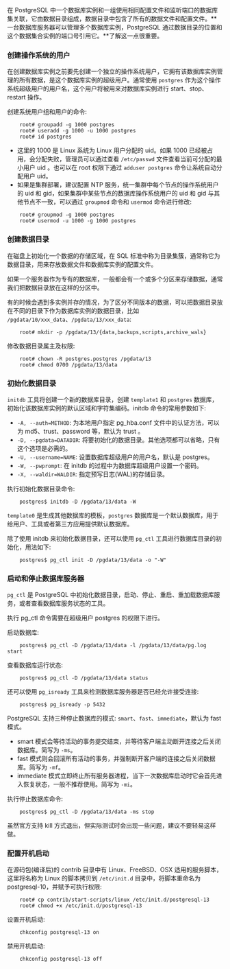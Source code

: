 
在 PostgreSQL 中一个数据库实例和一组使用相同配置文件和监听端口的数据库集关联，它由数据目录组成，数据目录中包含了所有的数据文件和配置文件。**一台数据库服务器可以管理多个数据库实例，PostgreSQL 通过数据目录的位置和这个数据集合实例的端口号引用它。**了解这一点很重要。


### 创建操作系统的用户

在创建数据库实例之前要先创建一个独立的操作系统用户，它拥有该数据库实例管理的所有数据，是这个数据库实例的超级用户。通常使用 `postgres` 作为这个操作系统超级用户的用户名，这个用户将被用来对数据库实例进行 start、stop、restart 操作。

创建系统用户组和用户的命令:
```shell
    root# groupadd -g 1000 postgres
    root# useradd -g 1000 -u 1000 postgres
    root# id postgres
```
* 这里的 1000 是 Linux 系统为 Linux 用户分配的 uid。如果 1000 已经被占用，会分配失败，管理员可以通过查看 `/etc/passwd` 文件查看当前可分配的最小用户 uid 。也可以在 root 权限下通过 `adduser postgres` 命令让系统自动分配用户 uid。
* 如果是集群部署，建议配置 NTP 服务，统一集群中每个节点的操作系统用户的 uid 和 gid，如果集群中某些节点的数据库操作系统用户的 uid 和 gid 与其他节点不一致，可以通过 `groupmod` 命令和 `usermod` 命令进行修改:
```shell
    root# groupmod -g 1000 postgres
    root# usermod -u 1000 -g 1000 postgres
```


### 创建数据目录

在磁盘上初始化一个数据的存储区域，在 SQL 标准中称为目录集簇，通常称它为数据目录，用来存放数据文件和数据库实例的配置文件。

如果一个服务器作为专有的数据库，一般都会有一个或多个分区来存储数据，通常我们把数据目录放在这样的分区中。

有的时候会遇到多实例并存的情况，为了区分不同版本的数据，可以把数据目录放在不同的目录下作为数据库实例的数据目录，比如 `/pgdata/10/xxx_data`、`/pgdata/13/xxx_data`:
```shell
    root# mkdir -p /pgdata/13/{data,backups,scripts,archive_wals}
```
修改数据目录属主及权限:
```shell
    root# chown -R postgres.postgres /pgdata/13
    root# chmod 0700 /pgdata/13/data
```


### 初始化数据目录

`initdb` 工具将创建一个新的数据库目录，创建 `template1` 和 `postgres` 数据库，初始化该数据库实例的默认区域和字符集编码。initdb 命令的常用参数如下:
* `-A, --auth=METHOD`: 为本地用户指定 pg_hba.conf 文件中的认证方法，可以为 md5、trust、password 等，默认为 trust 。
* `-D, --pgdata=DATADIR`: 将要初始化的数据目录。其他选项都可以省略，只有这个选项是必需的。
* `-U, --username=NAME`: 设置数据库超级用户的用户名，默认是 postgres。
* `-W, --pwprompt`: 在 initdb 的过程中为数据库超级用户设置一个密码。
* `-X, --waldir=WALDIR`: 指定预写日志(WAL)的存储目录。

执行初始化数据目录命令:
```shell
    postgres$ initdb -D /pgdata/13/data -W
```
`template0` 是生成其他数据库的模板，`postgres` 数据库是一个默认数据库，用于给用户、工具或者第三方应用提供默认数据库。

除了使用 initdb 来初始化数据目录，还可以使用 `pg_ctl` 工具进行数据库目录的初始化，用法如下:
```shell
    postgres$ pg_ctl init -D /pgdata/13/data -o "-W"
```


### 启动和停止数据库服务器

`pg_ctl` 是 PostgreSQL 中初始化数据目录，启动、停止、重启、重加载数据库服务，或者查看数据库服务状态的工具。

执行 pg_ctl 命令需要在超级用户 postgres 的权限下进行。

启动数据库:
```shell
    postgres$ pg_ctl -D /pgdata/13/data -l /pgdata/13/data/pg.log start
```

查看数据库运行状态:
```shell
    postgres$ pg_ctl -D /pgdata/13/data status
```

还可以使用 `pg_isready` 工具来检测数据库服务器是否已经允许接受连接:
```shell
    postgres$ pg_isready -p 5432
```

PostgreSQL 支持三种停止数据库的模式: `smart`、`fast`、`immediate`，默认为 fast 模式。
- smart 模式会等待活动的事务提交结束，并等待客户端主动断开连接之后关闭数据库。简写为 `-ms`。
- fast 模式则会回滚所有活动的事务，并强制断开客户端的连接之后关闭数据库。简写为 `-mf`。
- immediate 模式立即终止所有服务器进程，当下一次数据库启动时它会首先进入恢复状态，一般不推荐使用。简写为 `-mi`。

执行停止数据库命令:
```shell
    postgres$ pg_ctl -D /pgdata/13/data -ms stop
```
虽然官方支持 kill 方式退出，但实际测试时会出现一些问题，建议不要轻易这样做。


### 配置开机启动

在源码包(编译后)的 contrib 目录中有 Linux、FreeBSD、OSX 适用的服务脚本，这里将名称为 Linux 的脚本拷贝到 `/etc/init.d` 目录中，将脚本重命名为 postgresql-10，并赋予可执行权限:
```shell
    root# cp contrib/start-scripts/linux /etc/init.d/postgresql-13
    root# chmod +x /etc/init.d/postgresql-13
```

设置开机启动:
```shell
    chkconfig postgresql-13 on
```

禁用开机启动:
```shell
    chkconfig postgresql-13 off
```
